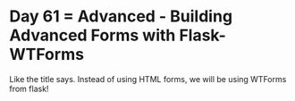 # Day 61 = Advanced - Building Advanced Forms with Flask-WTForms

Like the title says. Instead of using HTML forms, we will be using 
WTForms from flask!

